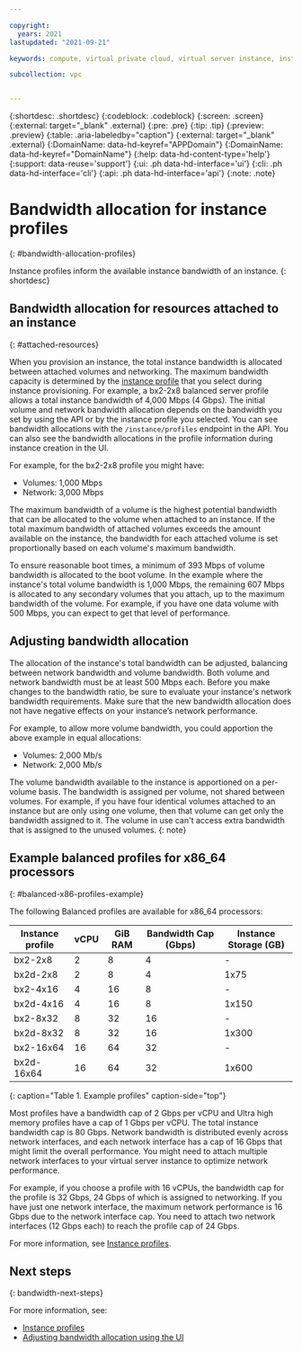 ```yaml
---

copyright:
  years: 2021
lastupdated: "2021-09-21"

keywords: compute, virtual private cloud, virtual server instance, instance, bandwidth

subcollection: vpc


---
```


{:shortdesc: .shortdesc}
{:codeblock: .codeblock}
{:screen: .screen}
{:external: target="_blank" .external}
{:pre: .pre}
{:tip: .tip}
{:preview: .preview}
{:table: .aria-labeledby="caption"}
{:external: target="_blank" .external}
{:DomainName: data-hd-keyref="APPDomain"}
{:DomainName: data-hd-keyref="DomainName"}
{:help: data-hd-content-type='help'}
{:support: data-reuse='support'}
{:ui: .ph data-hd-interface='ui'}
{:cli: .ph data-hd-interface='cli'}
{:api: .ph data-hd-interface='api'}
{:note: .note}

# Bandwidth allocation for instance profiles
{: #bandwidth-allocation-profiles}

Instance profiles inform the available instance bandwidth of an instance.
{: shortdesc}

## Bandwidth allocation for resources attached to an instance
{: #attached-resources}

When you provision an instance, the total instance bandwidth is allocated between attached volumes and networking. The maximum bandwidth capacity is determined by the [instance profile](/docs/vpc?topic=vpc-profiles&interface=ui) that you select during instance provisioning. For example, a bx2-2x8 balanced server profile allows a total instance bandwidth of 4,000 Mbps (4 Gbps). The initial volume and network bandwidth allocation depends on the bandwidth you set by using the API or by the instance profile you selected. You can see bandwidth allocations with the `/instance/profiles` endpoint in the API. You can also see the bandwidth allocations in the profile information during instance creation in the UI.

For example, for the bx2-2x8 profile you might have:

* Volumes: 1,000 Mbps
* Network: 3,000 Mbps

The maximum bandwidth of a volume is the highest potential bandwidth that can be allocated to the volume when attached to an instance. If the total maximum bandwidth of attached volumes exceeds the amount available on the instance, the bandwidth for each attached volume is set proportionally based on each volume's maximum bandwidth.

To ensure reasonable boot times, a minimum of 393 Mbps of volume bandwidth is allocated to the boot volume. In the example where the instance's total volume bandwidth is 1,000 Mbps, the remaining 607 Mbps is allocated to any secondary volumes that you attach, up to the maximum bandwidth of the volume. For example, if you have one data volume with 500 Mbps, you can expect to get that level of performance.

## Adjusting bandwidth allocation

The allocation of the instance's total bandwidth can be adjusted, balancing between network bandwidth and volume bandwidth. Both volume and network bandwidth must be at least 500 Mbps each. Before you make changes to the bandwidth ratio, be sure to evaluate your instance's network bandwidth requirements. Make sure that the new bandwidth allocation does not have negative effects on your instance’s network performance.

For example, to allow more volume bandwidth, you could apportion the above example in equal allocations:

* Volumes: 2,000 Mb/s
* Network: 2,000 Mb/s

The volume bandwidth available to the instance is apportioned on a per-volume basis. The bandwidth is assigned per volume, not shared between volumes. For example, if you have four identical volumes attached to an instance but are only using one volume, then that volume can get only the bandwidth assigned to it. The volume in use can't access extra bandwidth that is assigned to the unused volumes.
{: note}

<!--Customers will have the ability to modify the amount provided to volume bandwidth within the overall instance limits. A default amount of volume bandwidth will be set on each instance profile.
1Gbps-2Gbps per-vCPU with a limit of 80Gbps-->

## Example balanced profiles for x86_64 processors
{: #balanced-x86-profiles-example}

The following Balanced profiles are available for x86_64 processors:

| Instance profile | vCPU | GiB RAM | Bandwidth Cap (Gbps) | Instance Storage (GB) |
|---------|---------|---------|---------|---------|
| bx2-2x8 | 2 | 8 | 4 | - |
| bx2d-2x8 | 2 | 8 | 4 | 1x75 |
| bx2-4x16 | 4 | 16 | 8 | - |
| bx2d-4x16 | 4 | 16 | 8 | 1x150 |
| bx2-8x32 | 8 | 32 | 16 | - |
| bx2d-8x32 | 8 | 32 | 16 | 1x300 |
| bx2-16x64 | 16 | 64 | 32 | - |
| bx2d-16x64 | 16 | 64 | 32 | 1x600 |
{: caption="Table 1. Example profiles" caption-side="top"}


Most profiles have a bandwidth cap of 2 Gbps per vCPU and Ultra high memory profiles have a cap of 1 Gbps per vCPU. The total instance bandwidth cap is 80 Gbps. Network bandwidth is distributed evenly across network interfaces, and each network interface has a cap of 16 Gbps that might limit the overall performance. You might need to attach multiple network interfaces to your virtual server instance to optimize network performance.

For example, if you choose a profile with 16 vCPUs, the bandwidth cap for the profile is 32 Gbps, 24 Gbps of which is assigned to networking. If you have just one network interface, the maximum network performance is 16 Gbps due to the network interface cap. You need to attach two network interfaces (12 Gbps each) to reach the profile cap of 24 Gbps.

For more information, see [Instance profiles](/docs/vpc?topic=vpc-profiles&interface=ui).

<!-- Do we want to communicate this?-->
<!-- The 2Gbps per-vCPU is a maximum allocation for an instance. The actual allocation of networking bandwidth to an instance is determined by the number of attached vNICs. The maximum allocation for each vNIC is provided on the instance profile and for all existing profiles is 16Gb/s. This means that if only 1 vNIC is attached at-most 16Gb/s is allocated to the instance. -->

## Next steps
{: bandwidth-next-steps}

For more information, see:
* [Instance profiles](/docs/vpc?topic=vpc-profiles&interface=ui)
* [Adjusting bandwidth allocation using the UI](/docs/vpc?topic=vpc-managing-virtual-server-instances&interface=ui#adjusting-bandwidth-allocation-ui)
